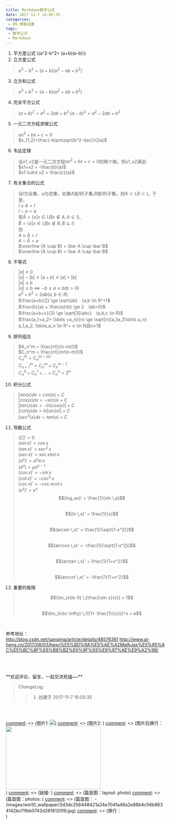 ```yaml
---
title: Markdown数学公式
date: 2017-11-7 16:05:35
categories:
 - 99.博客设置
tags:
 - 数学公式
 - Markdown
---
```



<!--more-->
1. 平方差公式
\\(a^2-b^2= (a+b)(a-b)\\)
2. 立方差公式
> $a^3-b^3 = (a+b)(a^2-ab+b^2)$
3. 立方和公式
> $a^3+b^3 = (a-b)(a^2+ab+b^2)$
4. 完全平方公式
> $(a + b)^2  = a^2 + 2ab+b^2$
> $(a - b)^2  = a^2 - 2ab+b^2$
5. 一元二次方程求根公式
> $ax^2+bx+c =0$  
> $x_{1,2}=\frac{-b\pm\sqrt{b^2-4ac}}{2a}$
6. 韦达定理
> 设$x1,x2$是一元二次方程$ax^2+bx+c =0$的两个根，则$x1,x2$满足:  
> $x1+x2 = -\frac{b}{a}$  
> $x1 \cdot x2 = \frac{c}{a}$  
7. 有关集合的公式  
> 设$I$为全集，$\varnothing$为空集，如果$A$是$I$的子集,$B$是$I$的子集，则$A \subset I$,$B \subset I$。于是，  
> $I \cup A = I$  
> $I \cap \varnothing = \varnothing$  
> 若$\bar A =\{x|x \in I且x \notin A,A \subseteq I \}$,  
> $\bar B =\{x|x \in I且x \notin B,B \subseteq I \}$  
> 则  
> $A \cup  \bar A = I$  
> $A \cap \bar A = \varnothing$  
> $\overline {A \cap B} = \bar A \cup \bar B$  
> $\overline {A \cup B} = \bar A \cap \bar B$  
8. 不等式  
> $|a| \ge 0$  
> $|a|-|b| \le |a+b| \le |a|+|b|$  
> $|a| \le b$  
> $|a| \le b \Leftrightarrow -b \le a \le b　 (b>0)$  
> $a^2+b^2 \gt 2ab　(a,b \in R)$  
> $\frac{a+b}{2}  \ge \sqrt{ab}　(a,b \in R^+)$  
> $\frac{b}{a} + \frac{a}{b} \ge 2　(ab>0)$  
> $\frac{a+b+c}{3} \ge \sqrt[3]{abc}　(a,b,c \in R)$  
> $\frac{a_1+a_2+ \ldots +a_n}{n} \ge \sqrt[n]{a_1a_2\ldots a_n}　a_1,a_2, \ldots,a_n \in R^+ n \in N且n>1$  
9. 排列组合  
> $A_n^m = \frac{n!}{(n-m)!}$  
> $C_n^m = \frac{n!}{m!(n-m)!}$  
> $C_n^m = C_n^(n-m)$  
> $C_{n+1}^m = C_n^m + C_n^{m-1}$  
> $C_n^0+C_n^1+\ldots +C_n^n = 2^n$  

10. 积分公式  
> $\int sin(x)dx = cos(x) +C$  
> $\int cos(x)dx = -sin(x) +C$  
> $\int tan(x)dx = -ln|cos(x)| +C$  
> $\int cot(s)dx = ln|sin(x)| +C$  
> $\int sec^2(x)dx = tan(x) +C$  
11. 导数公式  
> $(C)'=0$  
> $(sin \,x)' = cos \,x$  
> $(tan \,x)' = sec^2 \,x$  
> $(sec \,x)' = sec \,xtan \,x$  
> $(a^x)' = a^xln \,x$  
> $(x^{\mu}) = \mu x^{\mu-1}$  
> $(cos \,x)' = -sin \,x$  
> $(cot \,x)' = -csc^2 \,x$  
> $(csc \,x)' = -csc \,xcot \,x$  
> $(e^x)' = e^x$  
> $$(log_ax)' = \frac{1}{xln \,a}$$  
> $$(ln \,x)' = \frac{1}{x}$$  
> $$(arcsin \,x)' = \frac{1}{\sqrt{1-x^2}}$$  
> $$(arccos \,x)' = -\frac{1}{\sqrt{1-x^2}}$$  
> $$(arctan \,x)' = \frac{1}{1+x^2}$$  
> $$(arccot \,x)' = -\frac{1}{1+x^2}$$  
12. 重要的极限  
> $$\lim_{x\to 0} \,{\frac{\sin x}{x}} = 1$$  
> $$\lim_{x\to \infty} \,{({1+ \frac{1}{x}})}^x =  e$$  

<br/>

参考地址：  
<http://blog.csdn.net/sanqima/article/details/48576361>
<http://www.ai-heng.cn/2017/08/03/hexo%E5%8D%9A%E5%AE%A2MathJax%E5%85%AC%E5%BC%8F%E6%B8%B2%E6%9F%93%E9%97%AE%E9%A2%98/>

<br/>
<br/>
<br/>
**欢迎评论、留言，一起交流死磕~~**

> ChangeLog:
>> 1. 创建于 2017-11-7 16:05:35


<br/>
<br/>

[comment]: <> (这是注释)
[comment]: <> (*斜体*)
[comment]: <> (**粗体**)
[comment]: <> (图片1: ![](url))
[comment]: <> (图片2:  <img src="./xxx.png" width = "300" height = "200" alt="" align=left />)
[comment]: <> (图片后换行：<div style="clear:both;"/> )
[comment]: <> (链接: [](url))
[comment]: <> (篇首图：layout: photo)
[comment]: <> (篇首图：photos: )
[comment]: <> (篇首图： - /images/win10_wallpaper/3d3dc256448421a24e704fa46a2e88b4c56b8634142bcf1fbb0742d2818120f8.jpg)
[comment]: <> (换行：<br/>)
